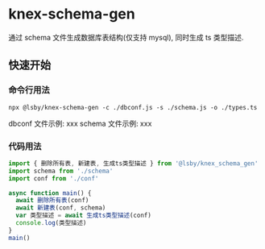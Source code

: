 # knex-schema-gen

通过 schema 文件生成数据库表结构(仅支持 mysql), 同时生成 ts 类型描述.

## 快速开始

### 命令行用法

```shell
npx @lsby/knex-schema-gen -c ./dbconf.js -s ./schema.js -o ./types.ts
```

dbconf 文件示例: xxx
schema 文件示例: xxx

### 代码用法

```typescript
import { 删除所有表, 新建表, 生成ts类型描述 } from '@lsby/knex_schema_gen'
import schema from './schema'
import conf from './conf'

async function main() {
  await 删除所有表(conf)
  await 新建表(conf, schema)
  var 类型描述 = await 生成ts类型描述(conf)
  console.log(类型描述)
}
main()
```
